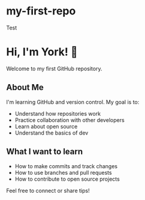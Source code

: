 # my-first-repo
Test
# Hi, I'm York! 👋

Welcome to my first GitHub repository.

## About Me

I'm learning GitHub and version control. My goal is to:
- Understand how repositories work
- Practice collaboration with other developers
- Learn about open source
- Understand the basics of dev

## What I want to learn

- How to make commits and track changes
- How to use branches and pull requests
- How to contribute to open source projects

Feel free to connect or share tips!
